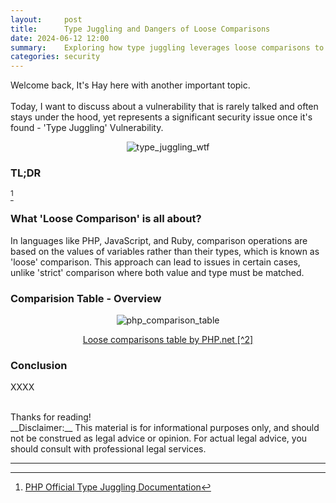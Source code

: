 ```yaml
---
layout:     post
title:      Type Juggling and Dangers of Loose Comparisons
date: 2024-06-12 12:00
summary:    Exploring how type juggling leverages loose comparisons to breach web application security.
categories: security
---
```


Welcome back, It's Hay here with another important topic.
<br /><br />
Today, I want to discuss about a vulnerability that is rarely talked and often stays under the hood, yet represents a significant security issue once it's found - 'Type Juggling' Vulnerability.

<p align="center">
  <img src="{{ site.url }}/images/type_juggling_wtf.jpg" alt="type_juggling_wtf" />
</p>

### TL;DR

[^1]

### What 'Loose Comparison' is all about?
In languages like PHP, JavaScript, and Ruby, comparison operations are based on the values of variables rather than their types, which is known as 'loose' comparison. This approach can lead to issues in certain cases, unlike 'strict' comparison where both value and type must be matched.

### Comparision Table - Overview

<p align="center">
  <img src="{{ site.url }}/images/loose_compare_table.png" alt="php_comparison_table" />
</p>
<p align="center">
    <a href="https://learning.postman.com/docs/postman-flows/gs/flows-overview/">Loose comparisons table by PHP.net [^2]</a>
</p>

### Conclusion

XXXX

<br />
Thanks for reading!

<br />
__Disclaimer:__ This material is for informational purposes only, and should not be construed as legal advice or opinion. For actual legal advice, you should consult with professional legal services.

---

[^1]: [PHP Official Type Juggling Documentation](https://www.php.net/manual/en/language.types.type-juggling.php)
[^2]: [PHP Type Comparison Table](https://www.php.net/manual/en/types.comparisons.php)
